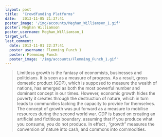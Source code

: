 ```yaml
---
layout: post
title:  "Crowdfunding Platforms"
date:   2013-11-05 21:37:41
poster_image: '/img/accounts/Meghan_Williamson_1.gif'
poster: Meghan Williamson 
poster_username: Meghan_Williamson_1
target_url: 
last_comment:
  date: 2013-11-01 22:37:41
  poster_username: Flemming_Funch_1
  poster: Flemming Funch
  poster_image: '/img/accounts/Flemming_Funch_1.gif'
---
```


> Limitless growth is the fantasy of economists, businesses and politicians. It is seen as a measure of progress. As a result, gross domestic product (GDP), which is supposed to measure the wealth of nations, has emerged as both the most powerful number and dominant concept in our times. However, economic growth hides the poverty it creates through the destruction of nature, which in turn leads to communities lacking the capacity to provide for themselves. The concept of growth was put forward as a measure to mobilise resources during the second world war. GDP is based on creating an artificial and fictitious boundary, assuming that if you produce what you consume, you do not produce. In effect , “growth” measures the conversion of nature into cash, and commons into commodities.
